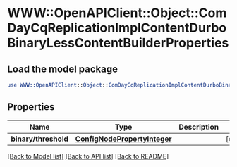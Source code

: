 # WWW::OpenAPIClient::Object::ComDayCqReplicationImplContentDurboBinaryLessContentBuilderProperties

## Load the model package
```perl
use WWW::OpenAPIClient::Object::ComDayCqReplicationImplContentDurboBinaryLessContentBuilderProperties;
```

## Properties
Name | Type | Description | Notes
------------ | ------------- | ------------- | -------------
**binary/threshold** | [**ConfigNodePropertyInteger**](ConfigNodePropertyInteger.md) |  | [optional] 

[[Back to Model list]](../README.md#documentation-for-models) [[Back to API list]](../README.md#documentation-for-api-endpoints) [[Back to README]](../README.md)


